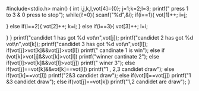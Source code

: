 #include<stdio.h>
main()
{
    int i,j,k,l,vot[4]={0};
    j=1;k=2;l=3;
    printf(" press 1 to 3 & 0 press to stop");
    while(i!=0){
          scanf("%d",&i);
          if(i==1){
             vot[1]++;
             i=j;

}
else if(i==2){
    vot[2]++;
k=i;
}
else if(i==3){
    vot[3]++;
    l=i;

}
}
printf("candidet 1 has got %d vot\n",vot[j]);
printf("candidet 2 has got %d vot\n",vot[k]);
printf("candidet 3 has got %d vot\n",vot[l]);
if(vot[j]>vot[k]&&vot[j]>vot[l])
    printf(" candinate 1 is win");
    else if (vot[k]>vot[j]&&vot[k]>vot[l])
    printf("winner cantinate 2");
else if(vot[l]>vot[k]&&vot[l]>vot[j])
    printf(" winer 3");
else if(vot[j]==vot[k]&&vot[k]==vot[l])
    printf("1 , 2,3 candidet draw");
else if(vot[k]==vot[l])
    printf("2&3 candidet draw");
else if(vot[l]==vot[j])
    printf("1 &3 candidet draw");
else if(vot[j]==vot[k])
    printf("1,2 candidet are draw");
}





